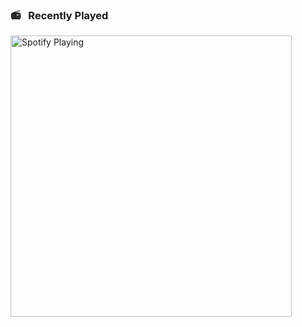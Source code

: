 ### :radio: &nbsp; Recently Played
[<img src="https://novatorem-g3m5ry463-lambo-liu.vercel.app/api/spotify" alt="Spotify Playing" width="450" />](https://open.spotify.com/user/tripledarts)
